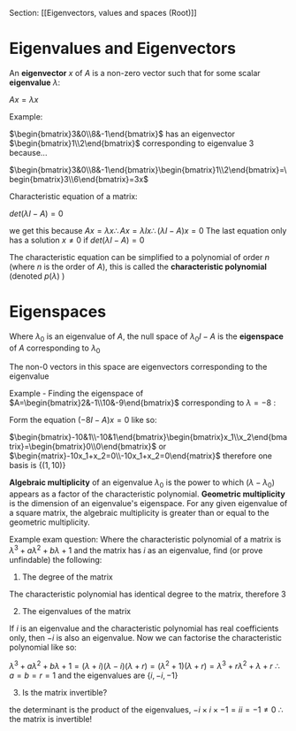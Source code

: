 Section: [[Eigenvectors, values and spaces (Root)]]
# Eigenvalues and Eigenvectors

An **eigenvector** $x$ of $A$ is a non-zero vector such that for some scalar **eigenvalue** $\lambda$:

$Ax=\lambda x$

Example:

$\begin{bmatrix}3&0\\8&-1\end{bmatrix}$ has an eigenvector $\begin{bmatrix}1\\2\end{bmatrix}$ corresponding to eigenvalue $3$ because...

$\begin{bmatrix}3&0\\8&-1\end{bmatrix}\begin{bmatrix}1\\2\end{bmatrix}=\begin{bmatrix}3\\6\end{bmatrix}=3x$

Characteristic equation of a matrix: 

$det(\lambda I-A)=0$ 

we get this because $Ax=\lambda x \therefore Ax=\lambda Ix \therefore (\lambda I-A)x=0$ 
The last equation only has a solution $x\neq 0$ if $det(\lambda I-A)=0$ 

The characteristic equation can be simplified to a polynomial of order $n$ (where $n$ is the order of $A$), this is called the **characteristic polynomial** (denoted $p(\lambda)$ )

# Eigenspaces

Where $\lambda_0$ is an eigenvalue of $A$, the null space of $\lambda_0I-A$ is the **eigenspace** of $A$ corresponding to $\lambda_0$

The non-0 vectors in this space are eigenvectors corresponding to the eigenvalue

Example - Finding the eigenspace of $A=\begin{bmatrix}2&-1\\10&-9\end{bmatrix}$ corresponding to $\lambda=-8$ :

Form the equation $(-8I-A)x=0$ like so:

$\begin{bmatrix}-10&1\\-10&1\end{bmatrix}\begin{bmatrix}x_1\\x_2\end{bmatrix}=\begin{bmatrix}0\\0\end{bmatrix}$ or $\begin{matrix}-10x_1+x_2=0\\-10x_1+x_2=0\end{matrix}$ therefore one basis is $\{(1,10)\}$  

**Algebraic multiplicity** of an eigenvalue $\lambda_0$ is the power to which $(\lambda-\lambda_0)$ appears as a factor of the characteristic polynomial. **Geometric multiplicity** is the dimension of an eigenvalue's eigenspace. For any given eigenvalue of a square matrix, the algebraic multiplicity is greater than or equal to the geometric multiplicity.

Example exam question: Where the characteristic polynomial of a matrix is $\lambda^3+a\lambda^2+b\lambda+1$ and the matrix has $i$ as an eigenvalue, find (or prove unfindable) the following:

1) The degree of the matrix

The characteristic polynomial has identical degree to the matrix, therefore 3

2) The eigenvalues of the matrix

If $i$ is an eigenvalue and the characteristic polynomial has real coefficients only, then $-i$ is also an eigenvalue. Now we can factorise the characteristic polynomial like so:

$\lambda^3+a\lambda^2+b\lambda+1=(\lambda+i)(\lambda-i)(\lambda+r)=(\lambda^2+1)(\lambda+r)=\lambda^3+r\lambda^2+\lambda+r$ 
$\therefore a=b=r=1$ and the eigenvalues are $\{i,-i,-1\}$

3) Is the matrix invertible?

the determinant is the product of the eigenvalues, $-i\times i\times -1=ii=-1\neq0$
$\therefore$ the matrix is invertible!








